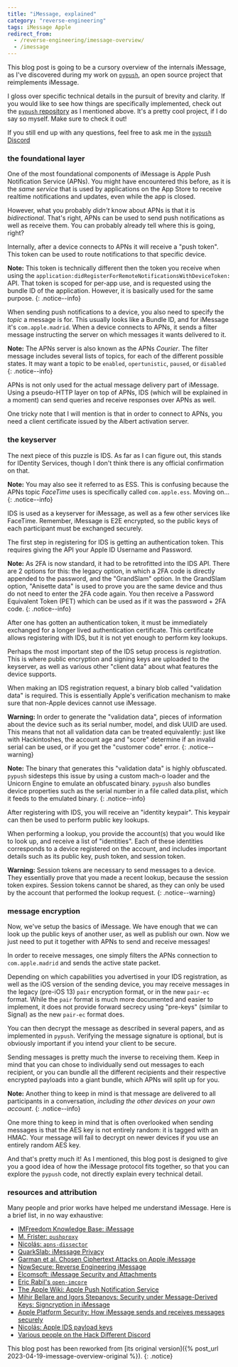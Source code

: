 ```yaml
---
title: "iMessage, explained"
category: "reverse-engineering"
tags: iMessage Apple
redirect_from:
  - /reverse-engineering/imessage-overview/
  - /imessage
---
```


This blog post is going to be a cursory overview of the internals iMessage, as I've discovered during my work on [`pypush`](https://github.com/JJTech0130/pypush), an open source project that reimplements iMessage.

I gloss over specific technical details in the pursuit of brevity and clarity. If you would like to see how things are specifically implemented, check out the [`pypush` repository](https://github.com/JJTech0130/pypush) as I mentioned above. It's a pretty cool project, if I do say so myself. Make sure to check it out!

If you still end up with any questions, feel free to ask me in the [`pypush` Discord](https://discord.gg/BVvNukmfTC)

### the foundational layer
One of the most foundational components of iMessage is Apple Push Notification Service (APNs). You might have encountered this before, as it is the *same service* that is used by applications on the App Store to receive realtime notifications and updates, even while the app is closed.

However, what you probably *didn't* know about APNs is that it is *bidirectional*. That's right, APNs can be used to send push notifications as well as receive them. You can probably already tell where this is going, right?

Internally, after a device connects to APNs it will receive a "push token". This token can be used to route notifications to that specific device.

**Note:** This token is technically different then the token you receive when using the `application:didRegisterForRemoteNotificationsWithDeviceToken:` API. That token is scoped for per-app use, and is requested using the bundle ID of the application. However, it is basically used for the same purpose.
{: .notice--info}

When sending push notifications to a device, you also need to specify the *topic* a message is for. This usually looks like a Bundle ID, and for iMessage it's `com.apple.madrid`. When a device connects to APNs, it sends a filter message instructing the server on which messages it wants delivered to it.

**Note:** The APNs server is also known as the APNs *Courier*. The filter message includes several lists of topics, for each of the different possible states. It may want a topic to be `enabled`, `opertunistic`, `paused`, or `disabled`
{: .notice--info}

APNs is not only used for the actual message delivery part of iMessage. Using a pseudo-HTTP layer on top of APNs, IDS (which will be explained in a moment) can send queries and receive responses over APNs as well.

One tricky note that I will mention is that in order to connect to APNs, you need a client certificate issued by the Albert activation server.

### the keyserver
The next piece of this puzzle is IDS. As far as I can figure out, this stands for IDentity Services, though I don't think there is any official confirmation on that.

**Note:** You may also see it referred to as ESS. This is confusing because the APNs topic *FaceTime* uses is specifically called `com.apple.ess`. Moving on...
{: .notice--info}

IDS is used as a keyserver for iMessage, as well as a few other services like FaceTime. Remember, iMessage is E2E encrypted, so the public keys of each participant must be exchanged securely.

The first step in registering for IDS is getting an authentication token. This requires giving the API your Apple ID Username and Password.

**Note:** As 2FA is now standard, it had to be retrofitted into the IDS API. There are 2 options for this: the legacy option, in which a 2FA code is directly appended to the password, and the "GrandSlam" option. In the GrandSlam option, "Anisette data" is used to prove you are the same device and thus do not need to enter the 2FA code again. You then receive a Password Equivalent Token (PET) which can be used as if it was the password + 2FA code.
{: .notice--info}

After one has gotten an authentication token, it must be immediately exchanged for a longer lived authentication certificate. This certificate allows registering with IDS, but it is not yet enough to perform key lookups.

Perhaps the most important step of the IDS setup process is *registration*. This is where public encryption and signing keys are uploaded to the keyserver, as well as various other "client data" about what features the device supports.

When making an IDS registration request, a binary blob called "validation data" is required. This is essentially Apple's verification mechanism to make sure that non-Apple devices cannot use iMessage.

**Warning:** In order to generate the "validation data", pieces of information about the device such as its serial number, model, and disk UUID are used. This means that not all validation data can be treated equivalently: just like with Hackintoshes, the account age and "score" determine if an invalid serial can be used, or if you get the "customer code" error.
{: .notice--warning}

**Note:** The binary that generates this "validation data" is highly obfuscated. `pypush` sidesteps this issue by using a custom mach-o loader and the Unicorn Engine to emulate an obfuscated binary. `pypush` also bundles device properties such as the serial number in a file called data.plist, which it feeds to the emulated binary.
{: .notice--info}

After registering with IDS, you will receive an "identity keypair". This keypair can then be used to perform public key lookups.

When performing a lookup, you provide the account(s) that you would like to look up, and receive a list of "identities". Each of these identities corresponds to a device registered on the account, and includes important details such as its public key, push token, and session token.

**Warning:** Session tokens are necessary to send messages to a device. They essentially prove that you made a recent lookup, because the session token expires. Session tokens cannot be shared, as they can only be used by the account that performed the lookup request.
{: .notice--warning}

### message encryption
Now, we've setup the basics of iMessage. We have enough that we can look up the public keys of another user, as well as publish our own. Now we just need to put it together with APNs to send and receive messages!

In order to receive messages, one simply filters the APNs connection to `com.apple.madrid` and sends the active state packet.

Depending on which capabilities you advertised in your IDS registration, as well as the iOS version of the sending device, you may receive messages in the legacy (pre-iOS 13) `pair` encryption format, or in the new `pair-ec` format. While the `pair` format is much more documented and easier to implement, it does not provide forward secrecy using "pre-keys" (similar to Signal) as the new `pair-ec` format does.

You can then decrypt the message as described in several papers, and as implemented in `pypush`. Verifying the message signature is optional, but is obviously important if you intend your client to be secure.

Sending messages is pretty much the inverse to receiving them. Keep in mind that you can chose to individually send out messages to each recipient, or you can bundle all the different recipients and their respective encrypted payloads into a giant bundle, which APNs will split up for you. 

**Note:** Another thing to keep in mind is that message are delivered to all participants in a conversation, *including the other devices on your own account*.
{: .notice--info}

One more thing to keep in mind that is often overlooked when sending messages is that the AES key is not entirely random: it is tagged with an HMAC. Your message will fail to decrypt on newer devices if you use an entirely random AES key.

And that's pretty much it! As I mentioned, this blog post is designed to give you a good idea of how the iMessage protocol fits together, so that you can explore the `pypush` code, not directly explain every technical detail.

### resources and attribution
Many people and prior works have helped me understand iMessage. Here is a brief list, in no way exhaustive:
+ [IMFreedom Knowledge Base: iMessage](https://kb.imfreedom.org/protocols/imessage/)
+ [M. Frister: `pushproxy`](https://github.com/mfrister/pushproxy)
+ [Nicolás: `apns-dissector`](https://gitlab.com/nicolas17/apns-dissector)
+ [QuarkSlab: iMessage Privacy](https://blog.quarkslab.com/imessage-privacy.html)
+ [Garman et al. Chosen Ciphertext Attacks on Apple iMessage](https://www.usenix.org/system/files/conference/usenixsecurity16/sec16_paper_garman.pdf)
+ [NowSecure: Reverse Engineering iMessage](https://www.nowsecure.com/blog/2021/01/27/reverse-engineering-imessage-leveraging-the-hardware-to-protect-the-software/)
+ [Elcomsoft: iMessage Security and Attachments](https://blog.elcomsoft.com/2018/11/imessage-security-encryption-and-attachments/)
+ [Eric Rabil's `open-imcore`](https://github.com/open-imcore)
+ [The Apple Wiki: Apple Push Notification Service](https://theapplewiki.com/wiki/Apple_Push_Notification_Service)
+ [Mihir Bellare and Igors Stepanovs: Security under Message-Derived Keys: Signcryption in iMessage](https://par.nsf.gov/servlets/purl/10200009)
+ [Apple Platform Security: How iMessage sends and receives messages securely](https://support.apple.com/lt-lt/guide/security/sec70e68c949/web)
+ [Nicolás: Apple IDS payload keys](https://gist.github.com/nicolas17/559bec0d8e636f93f62cca844ee94ada)
+ [Various people on the Hack Different Discord](https://discord.gg/NAxRYvysuc)

This blog post has been reworked from [its original version]({% post_url 2023-04-19-imessage-overview-original %}).
{: .notice}
